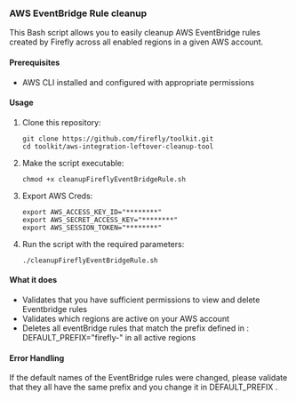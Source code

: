 ### AWS EventBridge Rule cleanup

This Bash script allows you to easily cleanup AWS EventBridge rules created by Firefly across all enabled regions in a given AWS account.

#### Prerequisites

- AWS CLI installed and configured with appropriate permissions

#### Usage

1. Clone this repository:
   ```
   git clone https://github.com/firefly/toolkit.git
   cd toolkit/aws-integration-leftover-cleanup-tool
   ```

2. Make the script executable:
   ```
   chmod +x cleanupFireflyEventBridgeRule.sh
   ```
3. Export AWS Creds:
   ```
   export AWS_ACCESS_KEY_ID="********"
   export AWS_SECRET_ACCESS_KEY="********"
   export AWS_SESSION_TOKEN="********"
   ```
4. Run the script with the required parameters:
   ```
   ./cleanupFireflyEventBridgeRule.sh
   ```

#### What it does

- Validates that you have sufficient permissions to view and delete Eventbridge rules
- Validates which regions are active on your AWS account 
- Deletes all eventBridge rules that match the prefix defined in : DEFAULT_PREFIX="firefly-" in all active regions

#### Error Handling
 
If the default names of the EventBridge rules were changed, please validate that they all have the same prefix and you change it in DEFAULT_PREFIX .
